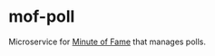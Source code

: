 # mof-poll

Microservice for [Minute of Fame](https://github.com/Gr0up10/minute-of-fame) that manages polls.
